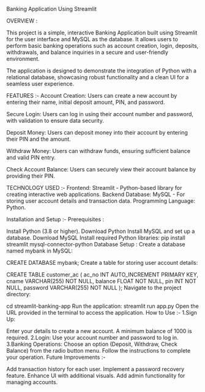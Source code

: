 Banking Application Using Streamlit

OVERVIEW :

This project is a simple, interactive Banking Application built using Streamlit for the user interface and MySQL as the database. It allows users to perform basic banking operations such as account creation, login, deposits, withdrawals, and balance inquiries in a secure and user-friendly environment.

The application is designed to demonstrate the integration of Python with a relational database, showcasing robust functionality and a clean UI for a seamless user experience.

FEATURES :- Account Creation: Users can create a new account by entering their name, initial deposit amount, PIN, and password.

Secure Login: Users can log in using their account number and password, with validation to ensure data security.

Deposit Money: Users can deposit money into their account by entering their PIN and the amount.

Withdraw Money: Users can withdraw funds, ensuring sufficient balance and valid PIN entry.

Check Account Balance: Users can securely view their account balance by providing their PIN.

TECHNOLOGY USED :- Frontend: Streamlit - Python-based library for creating interactive web applications. Backend Database: MySQL - For storing user account details and transaction data. Programming Language: Python.

Installation and Setup :- Prerequisites :

Install Python (3.8 or higher). Download Python
Install MySQL and set up a database. Download MySQL
Install required Python libraries: pip install streamlit mysql-connector-python
Database Setup : Create a database named mybank in MySQL:

CREATE DATABASE mybank;
Create a table for storing user account details:

CREATE TABLE customer_ac ( ac_no INT AUTO_INCREMENT PRIMARY KEY, cname VARCHAR(255) NOT NULL, balance FLOAT NOT NULL, pin INT NOT NULL, password VARCHAR(255) NOT NULL );
Navigate to the project directory:

cd streamlit-banking-app Run the application:
streamlit run app.py
Open the URL provided in the terminal to access the application.
How to Use :- 1.Sign Up:

Enter your details to create a new account.
A minimum balance of 1000 is required. 2.Login:
Use your account number and password to log in. 3.Banking Operations:
Choose an option (Deposit, Withdraw, Check Balance) from the radio button menu.
Follow the instructions to complete your operation.
Future Improvements :-

Add transaction history for each user.
Implement a password recovery feature.
Enhance UI with additional visuals.
Add admin functionality for managing accounts.
